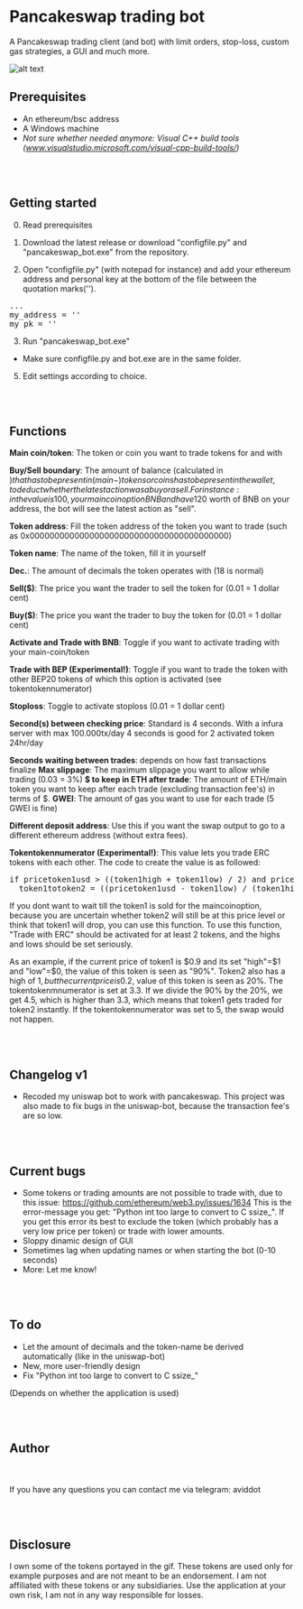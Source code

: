 # Pancakeswap trading bot
A Pancakeswap trading client (and bot) with limit orders, stop-loss, custom gas strategies, a GUI and much more.

![alt text](https://raw.githubusercontent.com/aviddot/Pancakeswap-trading-bot/main/v1gif.gif "GIF application")

<H2>Prerequisites</H2>

- An ethereum/bsc address
- A Windows machine
- <i>Not sure whether needed anymore: Visual C++ build tools (www.visualstudio.microsoft.com/visual-cpp-build-tools/)</i>

<br> </br>
<H2>Getting started</H2>

0. Read prerequisites

1. Download the latest release or download "configfile.py" and "pancakeswap_bot.exe" from the repository.


2. Open "configfile.py" (with notepad for instance) and add your ethereum address and personal key at the bottom of the file between the quotation marks('').

<pre>...
my_address = ''
my_pk = ''</pre>


3. Run "pancakeswap_bot.exe"

- Make sure configfile.py and bot.exe are in the same folder.


5. Edit settings according to choice.


<br> </br>
<H2>Functions</H2>


<b>Main coin/token</b>: The token or coin you want to trade tokens for and with

<b>Buy/Sell boundary</b>: The amount of balance (calculated in $) that has to be present in (main-)tokens or coins has to be present in the wallet, to deduct whether the latest action was a buy or a sell. For instance: in the value is 100, your maincoin option BNB and have 120$ worth of BNB on your address, the bot will see the latest action as "sell".

<b>Token address</b>: Fill the token address of the token you want to trade (such as 0x0000000000000000000000000000000000000000)

<b>Token name</b>: The name of the token, fill it in yourself

<b>Dec.</b>: The amount of decimals the token operates with (18 is normal)

<b>Sell($)</b>: The price you want the trader to sell the token for (0.01 = 1 dollar cent)

<b>Buy($)</b>: The price you want the trader to buy the token for (0.01 = 1 dollar cent)

<b>Activate and Trade with BNB</b>: Toggle if you want to activate trading with your main-coin/token

<b>Trade with BEP (Experimental!)</b>: Toggle if you want to trade the token with other BEP20 tokens of which this option is activated (see tokentokennumerator)

<b>Stoploss</b>: Toggle to activate stoploss (0.01 = 1 dollar cent)


<b>Second(s) between checking price</b>: Standard is 4 seconds. With a infura server with max 100.000tx/day 4 seconds is good for 2 activated token 24hr/day


<b>Seconds waiting between trades</b>: depends on how fast transactions finalize
<b>Max slippage</b>: The maximum slippage you want to allow while trading (0.03 = 3%)
<b>$ to keep in ETH after trade</b>: The amount of ETH/main token you want to keep after each trade (excluding transaction fee's) in terms of $.
<b>GWEI</b>: The amount of gas you want to use for each trade (5 GWEI is fine)


<b>Different deposit address</b>: Use this if you want the swap output to go to a different ethereum address (without extra fees).

<b>Tokentokennumerator (Experimental!)</b>: This value lets you trade ERC tokens with each other. The code to create the value is as followed:

<pre>if pricetoken1usd > ((token1high + token1low) / 2) and pricetoken2usd < ((token2high + token2low) / 2):
  token1totoken2 = ((pricetoken1usd - token1low) / (token1high - token1low)) / ((pricetoken2usd - token2low) / (token2high - token2low))</pre>
  
  If you dont want to wait till the token1 is sold for the maincoinoption, because you are uncertain whether token2 will still be at this price level or think that token1 will     drop, you can use this function. To use this function, "Trade with ERC" should be activated for at least 2 tokens, and the highs and lows should be set seriously.
    
  As an example, if the current price of token1 is $0.9 and its set "high"=$1 and "low"=$0, the value of this token is seen as "90%". Token2 also has a high of $1, but the         current price is 0.2$, value of this token is seen as 20%. The tokentokenmnumerator is set at 3.3. If we divide the 90% by the 20%, we get 4.5, which is higher than 3.3, which   means that token1 gets traded for token2 instantly. If the tokentokennumerator was set to 5, the swap would not happen.
  
<br> </br>
<H2>Changelog v1</h2>

- Recoded my uniswap bot to work with pancakeswap. This project was also made to fix bugs in the uniswap-bot, because the transaction fee's are so low.

<br> </br>
<H2>Current bugs</h2>


- Some tokens or trading amounts are not possible to trade with, due to this issue: https://github.com/ethereum/web3.py/issues/1634
  This is the error-message you get: "Python int too large to convert to C ssize_".
  If you get this error its best to exclude the token (which probably has a very low price per token) or trade with lower amounts.
- Sloppy dinamic design of GUI
- Sometimes lag when updating names or when starting the bot (0-10 seconds)
- More: Let me know!

<br> </br>
<H2>To do</H2>

- Let the amount of decimals and the token-name be derived automatically (like in the uniswap-bot)
- New, more user-friendly design
- Fix "Python int too large to convert to C ssize_"

(Depends on whether the application is used)

<br> </br>
<H2>Author</H2>
<br> </br>
If you have any questions you can contact me via telegram: aviddot



<br> </br>
<H2>Disclosure</H2>
I own some of the tokens portayed in the gif. These tokens are used only for example purposes and are not meant to be an endorsement. I am not affiliated with these tokens or any subsidiaries. Use the application at your own risk, I am not in any way responsible for losses.

  

